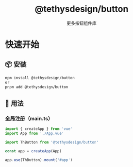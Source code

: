 <h1 align="center">@tethysdesign/button</h1>
<p align="center">更多按钮组件库</p>

# 快速开始

## 📦 安装

```bash
npm install @tethysdesign/button
or
pnpm add @tethysdesign/button
```

## 🦄 用法

### 全局注册（main.ts）

```ts
import { createApp } from 'vue'
import App from './App.vue'

import ThButton from '@tethysdesign/button'

const app = createApp(App)

app.use(ThButton).mount('#app')
```
